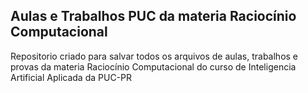 ## Aulas e Trabalhos PUC da materia Raciocínio Computacional

Repositorio criado para salvar todos os arquivos de aulas, trabalhos e provas da materia Raciocínio Computacional do curso de Inteligencia Artificial Aplicada da PUC-PR

